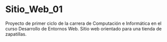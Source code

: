 # Sitio_Web_01
Proyecto de primer ciclo de la carrera de Computación e Informática en el curso Desarrollo de Entornos Web. Sitio web orientado para una tienda de zapatillas.

